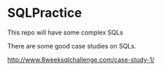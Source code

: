 # SQLPractice
This repo will have some complex SQLs

There are some good case studies on SQLs.

http://www.8weeksqlchallenge.com/case-study-1/
